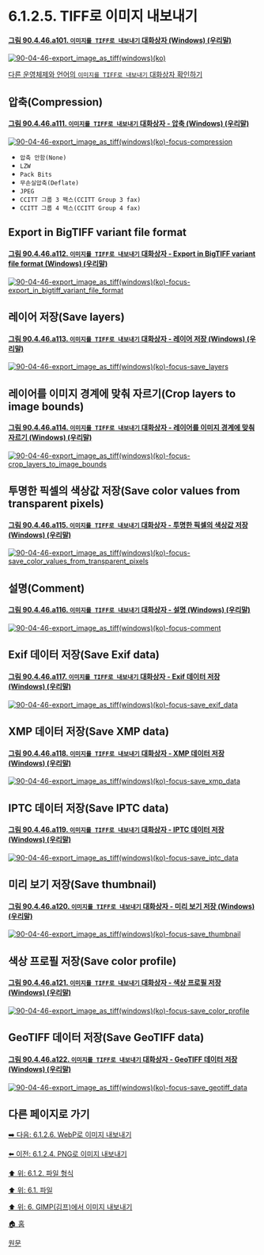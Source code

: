 # 6.1.2.5. TIFF로 이미지 내보내기

#### [그림 90.4.46.a101. `이미지를 TIFF로 내보내기` 대화상자 (Windows) (우리말)](https://wonder13662.github.io/gimp/2.10.36_ko/90-04-46-export_image_as_tiff.html#%EA%B7%B8%EB%A6%BC-90446a101-%EC%9D%B4%EB%AF%B8%EC%A7%80%EB%A5%BC-tiff%EB%A1%9C-%EB%82%B4%EB%B3%B4%EB%82%B4%EA%B8%B0-%EB%8C%80%ED%99%94%EC%83%81%EC%9E%90-windows-%EC%9A%B0%EB%A6%AC%EB%A7%90)
[![90-04-46-export_image_as_tiff(windows)(ko)](https://github.com/wonder13662/gimp/assets/15767104/35aed86b-c4ed-4465-b24c-e1992d83939d)](https://wonder13662.github.io/gimp/2.10.36_ko/90-04-46-export_image_as_tiff.html#%EA%B7%B8%EB%A6%BC-90446a101-%EC%9D%B4%EB%AF%B8%EC%A7%80%EB%A5%BC-tiff%EB%A1%9C-%EB%82%B4%EB%B3%B4%EB%82%B4%EA%B8%B0-%EB%8C%80%ED%99%94%EC%83%81%EC%9E%90-windows-%EC%9A%B0%EB%A6%AC%EB%A7%90)

[다른 운영체제와 언어의 `이미지를 TIFF로 내보내기` 대화상자 확인하기](https://wonder13662.github.io/gimp/2.10.36_ko/90-04-46-export_image_as_tiff.html#%EA%B7%B8%EB%A6%BC-90446a102-%EC%9D%B4%EB%AF%B8%EC%A7%80%EB%A5%BC-tiff%EB%A1%9C-%EB%82%B4%EB%B3%B4%EB%82%B4%EA%B8%B0-%EB%8C%80%ED%99%94%EC%83%81%EC%9E%90-windows-%EC%98%81%EC%96%B4)

## 압축(Compression)

#### [그림 90.4.46.a111. `이미지를 TIFF로 내보내기` 대화상자 - 압축 (Windows) (우리말)](https://wonder13662.github.io/gimp/2.10.36_ko/90-04-46-export_image_as_tiff.html#%EA%B7%B8%EB%A6%BC-90446a111-%EC%9D%B4%EB%AF%B8%EC%A7%80%EB%A5%BC-tiff%EB%A1%9C-%EB%82%B4%EB%B3%B4%EB%82%B4%EA%B8%B0-%EB%8C%80%ED%99%94%EC%83%81%EC%9E%90---%EC%95%95%EC%B6%95-windows-%EC%9A%B0%EB%A6%AC%EB%A7%90)
[![90-04-46-export_image_as_tiff(windows)(ko)-focus-compression](https://github.com/wonder13662/gimp/assets/15767104/3c7934b5-d3fd-4ead-91d0-c890916f8c14)](https://wonder13662.github.io/gimp/2.10.36_ko/90-04-46-export_image_as_tiff.html#%EA%B7%B8%EB%A6%BC-90446a111-%EC%9D%B4%EB%AF%B8%EC%A7%80%EB%A5%BC-tiff%EB%A1%9C-%EB%82%B4%EB%B3%B4%EB%82%B4%EA%B8%B0-%EB%8C%80%ED%99%94%EC%83%81%EC%9E%90---%EC%95%95%EC%B6%95-windows-%EC%9A%B0%EB%A6%AC%EB%A7%90)

- `압축 안함(None)`
- `LZW`
- `Pack Bits`
- `무손실압축(Deflate)`
- `JPEG`
- `CCITT 그룹 3 팩스(CCITT Group 3 fax)`
- `CCITT 그룹 4 팩스(CCITT Group 4 fax)`

## Export in BigTIFF variant file format

#### [그림 90.4.46.a112. `이미지를 TIFF로 내보내기` 대화상자 - Export in BigTIFF variant file format (Windows) (우리말)](https://wonder13662.github.io/gimp/2.10.36_ko/90-04-46-export_image_as_tiff.html#%EA%B7%B8%EB%A6%BC-90446a112-%EC%9D%B4%EB%AF%B8%EC%A7%80%EB%A5%BC-tiff%EB%A1%9C-%EB%82%B4%EB%B3%B4%EB%82%B4%EA%B8%B0-%EB%8C%80%ED%99%94%EC%83%81%EC%9E%90---export-in-bigtiff-variant-file-format-windows-%EC%9A%B0%EB%A6%AC%EB%A7%90)
[![90-04-46-export_image_as_tiff(windows)(ko)-focus-export_in_bigtiff_variant_file_format](https://github.com/wonder13662/gimp/assets/15767104/04390635-d058-4329-8881-7ae82efce919)](https://wonder13662.github.io/gimp/2.10.36_ko/90-04-46-export_image_as_tiff.html#%EA%B7%B8%EB%A6%BC-90446a112-%EC%9D%B4%EB%AF%B8%EC%A7%80%EB%A5%BC-tiff%EB%A1%9C-%EB%82%B4%EB%B3%B4%EB%82%B4%EA%B8%B0-%EB%8C%80%ED%99%94%EC%83%81%EC%9E%90---export-in-bigtiff-variant-file-format-windows-%EC%9A%B0%EB%A6%AC%EB%A7%90)

## 레이어 저장(Save layers)

#### [그림 90.4.46.a113. `이미지를 TIFF로 내보내기` 대화상자 - 레이어 저장 (Windows) (우리말)](https://wonder13662.github.io/gimp/2.10.36_ko/90-04-46-export_image_as_tiff.html#%EA%B7%B8%EB%A6%BC-90446a113-%EC%9D%B4%EB%AF%B8%EC%A7%80%EB%A5%BC-tiff%EB%A1%9C-%EB%82%B4%EB%B3%B4%EB%82%B4%EA%B8%B0-%EB%8C%80%ED%99%94%EC%83%81%EC%9E%90---%EB%A0%88%EC%9D%B4%EC%96%B4-%EC%A0%80%EC%9E%A5-windows-%EC%9A%B0%EB%A6%AC%EB%A7%90)
[![90-04-46-export_image_as_tiff(windows)(ko)-focus-save_layers](https://github.com/wonder13662/gimp/assets/15767104/8f3a5f2b-1392-4c73-8c14-bb8b20612d3a)](https://wonder13662.github.io/gimp/2.10.36_ko/90-04-46-export_image_as_tiff.html#%EA%B7%B8%EB%A6%BC-90446a113-%EC%9D%B4%EB%AF%B8%EC%A7%80%EB%A5%BC-tiff%EB%A1%9C-%EB%82%B4%EB%B3%B4%EB%82%B4%EA%B8%B0-%EB%8C%80%ED%99%94%EC%83%81%EC%9E%90---%EB%A0%88%EC%9D%B4%EC%96%B4-%EC%A0%80%EC%9E%A5-windows-%EC%9A%B0%EB%A6%AC%EB%A7%90)

## 레이어를 이미지 경계에 맞춰 자르기(Crop layers to image bounds)

#### [그림 90.4.46.a114. `이미지를 TIFF로 내보내기` 대화상자 - 레이어를 이미지 경계에 맞춰 자르기 (Windows) (우리말)](https://wonder13662.github.io/gimp/2.10.36_ko/90-04-46-export_image_as_tiff.html#%EA%B7%B8%EB%A6%BC-90446a114-%EC%9D%B4%EB%AF%B8%EC%A7%80%EB%A5%BC-tiff%EB%A1%9C-%EB%82%B4%EB%B3%B4%EB%82%B4%EA%B8%B0-%EB%8C%80%ED%99%94%EC%83%81%EC%9E%90---%EB%A0%88%EC%9D%B4%EC%96%B4%EB%A5%BC-%EC%9D%B4%EB%AF%B8%EC%A7%80-%EA%B2%BD%EA%B3%84%EC%97%90-%EB%A7%9E%EC%B6%B0-%EC%9E%90%EB%A5%B4%EA%B8%B0-windows-%EC%9A%B0%EB%A6%AC%EB%A7%90)
[![90-04-46-export_image_as_tiff(windows)(ko)-focus-crop_layers_to_image_bounds](https://github.com/wonder13662/gimp/assets/15767104/9202e5e6-ccbb-4c89-990e-6f9a0d5cc25b)](https://wonder13662.github.io/gimp/2.10.36_ko/90-04-46-export_image_as_tiff.html#%EA%B7%B8%EB%A6%BC-90446a114-%EC%9D%B4%EB%AF%B8%EC%A7%80%EB%A5%BC-tiff%EB%A1%9C-%EB%82%B4%EB%B3%B4%EB%82%B4%EA%B8%B0-%EB%8C%80%ED%99%94%EC%83%81%EC%9E%90---%EB%A0%88%EC%9D%B4%EC%96%B4%EB%A5%BC-%EC%9D%B4%EB%AF%B8%EC%A7%80-%EA%B2%BD%EA%B3%84%EC%97%90-%EB%A7%9E%EC%B6%B0-%EC%9E%90%EB%A5%B4%EA%B8%B0-windows-%EC%9A%B0%EB%A6%AC%EB%A7%90)

## 투명한 픽셀의 색상값 저장(Save color values from transparent pixels)

#### [그림 90.4.46.a115. `이미지를 TIFF로 내보내기` 대화상자 - 투명한 픽셀의 색상값 저장 (Windows) (우리말)](https://wonder13662.github.io/gimp/2.10.36_ko/90-04-46-export_image_as_tiff.html#%EA%B7%B8%EB%A6%BC-90446a115-%EC%9D%B4%EB%AF%B8%EC%A7%80%EB%A5%BC-tiff%EB%A1%9C-%EB%82%B4%EB%B3%B4%EB%82%B4%EA%B8%B0-%EB%8C%80%ED%99%94%EC%83%81%EC%9E%90---%ED%88%AC%EB%AA%85%ED%95%9C-%ED%94%BD%EC%85%80%EC%9D%98-%EC%83%89%EC%83%81%EA%B0%92-%EC%A0%80%EC%9E%A5-windows-%EC%9A%B0%EB%A6%AC%EB%A7%90)
[![90-04-46-export_image_as_tiff(windows)(ko)-focus-save_color_values_from_transparent_pixels](https://github.com/wonder13662/gimp/assets/15767104/80962c7a-b21d-4924-98ad-0c2481b4ccda)](https://wonder13662.github.io/gimp/2.10.36_ko/90-04-46-export_image_as_tiff.html#%EA%B7%B8%EB%A6%BC-90446a115-%EC%9D%B4%EB%AF%B8%EC%A7%80%EB%A5%BC-tiff%EB%A1%9C-%EB%82%B4%EB%B3%B4%EB%82%B4%EA%B8%B0-%EB%8C%80%ED%99%94%EC%83%81%EC%9E%90---%ED%88%AC%EB%AA%85%ED%95%9C-%ED%94%BD%EC%85%80%EC%9D%98-%EC%83%89%EC%83%81%EA%B0%92-%EC%A0%80%EC%9E%A5-windows-%EC%9A%B0%EB%A6%AC%EB%A7%90)

## 설명(Comment)

#### [그림 90.4.46.a116. `이미지를 TIFF로 내보내기` 대화상자 - 설명 (Windows) (우리말)](https://wonder13662.github.io/gimp/2.10.36_ko/90-04-46-export_image_as_tiff.html#%EA%B7%B8%EB%A6%BC-90446a116-%EC%9D%B4%EB%AF%B8%EC%A7%80%EB%A5%BC-tiff%EB%A1%9C-%EB%82%B4%EB%B3%B4%EB%82%B4%EA%B8%B0-%EB%8C%80%ED%99%94%EC%83%81%EC%9E%90---%EC%84%A4%EB%AA%85-windows-%EC%9A%B0%EB%A6%AC%EB%A7%90)
[![90-04-46-export_image_as_tiff(windows)(ko)-focus-comment](https://github.com/wonder13662/gimp/assets/15767104/041936af-de8c-442a-9268-057464a51001)](https://wonder13662.github.io/gimp/2.10.36_ko/90-04-46-export_image_as_tiff.html#%EA%B7%B8%EB%A6%BC-90446a116-%EC%9D%B4%EB%AF%B8%EC%A7%80%EB%A5%BC-tiff%EB%A1%9C-%EB%82%B4%EB%B3%B4%EB%82%B4%EA%B8%B0-%EB%8C%80%ED%99%94%EC%83%81%EC%9E%90---%EC%84%A4%EB%AA%85-windows-%EC%9A%B0%EB%A6%AC%EB%A7%90)

## Exif 데이터 저장(Save Exif data)

#### [그림 90.4.46.a117. `이미지를 TIFF로 내보내기` 대화상자 - Exif 데이터 저장 (Windows) (우리말)](https://wonder13662.github.io/gimp/2.10.36_ko/90-04-46-export_image_as_tiff.html#%EA%B7%B8%EB%A6%BC-90446a117-%EC%9D%B4%EB%AF%B8%EC%A7%80%EB%A5%BC-tiff%EB%A1%9C-%EB%82%B4%EB%B3%B4%EB%82%B4%EA%B8%B0-%EB%8C%80%ED%99%94%EC%83%81%EC%9E%90---exif-%EB%8D%B0%EC%9D%B4%ED%84%B0-%EC%A0%80%EC%9E%A5-windows-%EC%9A%B0%EB%A6%AC%EB%A7%90)
[![90-04-46-export_image_as_tiff(windows)(ko)-focus-save_exif_data](https://github.com/wonder13662/gimp/assets/15767104/8e714a1a-1427-49b0-a18c-aa317651d469)](https://wonder13662.github.io/gimp/2.10.36_ko/90-04-46-export_image_as_tiff.html#%EA%B7%B8%EB%A6%BC-90446a117-%EC%9D%B4%EB%AF%B8%EC%A7%80%EB%A5%BC-tiff%EB%A1%9C-%EB%82%B4%EB%B3%B4%EB%82%B4%EA%B8%B0-%EB%8C%80%ED%99%94%EC%83%81%EC%9E%90---exif-%EB%8D%B0%EC%9D%B4%ED%84%B0-%EC%A0%80%EC%9E%A5-windows-%EC%9A%B0%EB%A6%AC%EB%A7%90)

## XMP 데이터 저장(Save XMP data)

#### [그림 90.4.46.a118. `이미지를 TIFF로 내보내기` 대화상자 - XMP 데이터 저장 (Windows) (우리말)](https://wonder13662.github.io/gimp/2.10.36_ko/90-04-46-export_image_as_tiff.html#%EA%B7%B8%EB%A6%BC-90446a118-%EC%9D%B4%EB%AF%B8%EC%A7%80%EB%A5%BC-tiff%EB%A1%9C-%EB%82%B4%EB%B3%B4%EB%82%B4%EA%B8%B0-%EB%8C%80%ED%99%94%EC%83%81%EC%9E%90---xmp-%EB%8D%B0%EC%9D%B4%ED%84%B0-%EC%A0%80%EC%9E%A5-windows-%EC%9A%B0%EB%A6%AC%EB%A7%90)
[![90-04-46-export_image_as_tiff(windows)(ko)-focus-save_xmp_data](https://github.com/wonder13662/gimp/assets/15767104/8f3dcef8-62b5-4fe8-a79c-822273d844c3)](https://wonder13662.github.io/gimp/2.10.36_ko/90-04-46-export_image_as_tiff.html#%EA%B7%B8%EB%A6%BC-90446a118-%EC%9D%B4%EB%AF%B8%EC%A7%80%EB%A5%BC-tiff%EB%A1%9C-%EB%82%B4%EB%B3%B4%EB%82%B4%EA%B8%B0-%EB%8C%80%ED%99%94%EC%83%81%EC%9E%90---xmp-%EB%8D%B0%EC%9D%B4%ED%84%B0-%EC%A0%80%EC%9E%A5-windows-%EC%9A%B0%EB%A6%AC%EB%A7%90)

## IPTC 데이터 저장(Save IPTC data)

#### [그림 90.4.46.a119. `이미지를 TIFF로 내보내기` 대화상자 - IPTC 데이터 저장 (Windows) (우리말)](https://wonder13662.github.io/gimp/2.10.36_ko/90-04-46-export_image_as_tiff.html#%EA%B7%B8%EB%A6%BC-90446a119-%EC%9D%B4%EB%AF%B8%EC%A7%80%EB%A5%BC-tiff%EB%A1%9C-%EB%82%B4%EB%B3%B4%EB%82%B4%EA%B8%B0-%EB%8C%80%ED%99%94%EC%83%81%EC%9E%90---iptc-%EB%8D%B0%EC%9D%B4%ED%84%B0-%EC%A0%80%EC%9E%A5-windows-%EC%9A%B0%EB%A6%AC%EB%A7%90)
[![90-04-46-export_image_as_tiff(windows)(ko)-focus-save_iptc_data](https://github.com/wonder13662/gimp/assets/15767104/f2d85050-2cc3-49a2-bd12-5932baeb8bbb)](https://wonder13662.github.io/gimp/2.10.36_ko/90-04-46-export_image_as_tiff.html#%EA%B7%B8%EB%A6%BC-90446a119-%EC%9D%B4%EB%AF%B8%EC%A7%80%EB%A5%BC-tiff%EB%A1%9C-%EB%82%B4%EB%B3%B4%EB%82%B4%EA%B8%B0-%EB%8C%80%ED%99%94%EC%83%81%EC%9E%90---iptc-%EB%8D%B0%EC%9D%B4%ED%84%B0-%EC%A0%80%EC%9E%A5-windows-%EC%9A%B0%EB%A6%AC%EB%A7%90)

## 미리 보기 저장(Save thumbnail)

#### [그림 90.4.46.a120. `이미지를 TIFF로 내보내기` 대화상자 - 미리 보기 저장 (Windows) (우리말)](https://wonder13662.github.io/gimp/2.10.36_ko/90-04-46-export_image_as_tiff.html#%EA%B7%B8%EB%A6%BC-90446a120-%EC%9D%B4%EB%AF%B8%EC%A7%80%EB%A5%BC-tiff%EB%A1%9C-%EB%82%B4%EB%B3%B4%EB%82%B4%EA%B8%B0-%EB%8C%80%ED%99%94%EC%83%81%EC%9E%90---%EB%AF%B8%EB%A6%AC-%EB%B3%B4%EA%B8%B0-%EC%A0%80%EC%9E%A5-windows-%EC%9A%B0%EB%A6%AC%EB%A7%90)
[![90-04-46-export_image_as_tiff(windows)(ko)-focus-save_thumbnail](https://github.com/wonder13662/gimp/assets/15767104/e2bdc33a-9ede-4bbb-a01f-e7d90bfc5830)](https://wonder13662.github.io/gimp/2.10.36_ko/90-04-46-export_image_as_tiff.html#%EA%B7%B8%EB%A6%BC-90446a120-%EC%9D%B4%EB%AF%B8%EC%A7%80%EB%A5%BC-tiff%EB%A1%9C-%EB%82%B4%EB%B3%B4%EB%82%B4%EA%B8%B0-%EB%8C%80%ED%99%94%EC%83%81%EC%9E%90---%EB%AF%B8%EB%A6%AC-%EB%B3%B4%EA%B8%B0-%EC%A0%80%EC%9E%A5-windows-%EC%9A%B0%EB%A6%AC%EB%A7%90)

## 색상 프로필 저장(Save color profile)

#### [그림 90.4.46.a121. `이미지를 TIFF로 내보내기` 대화상자 - 색상 프로필 저장 (Windows) (우리말)](https://wonder13662.github.io/gimp/2.10.36_ko/90-04-46-export_image_as_tiff.html#%EA%B7%B8%EB%A6%BC-90446a121-%EC%9D%B4%EB%AF%B8%EC%A7%80%EB%A5%BC-tiff%EB%A1%9C-%EB%82%B4%EB%B3%B4%EB%82%B4%EA%B8%B0-%EB%8C%80%ED%99%94%EC%83%81%EC%9E%90---%EC%83%89%EC%83%81-%ED%94%84%EB%A1%9C%ED%95%84-%EC%A0%80%EC%9E%A5-windows-%EC%9A%B0%EB%A6%AC%EB%A7%90)
[![90-04-46-export_image_as_tiff(windows)(ko)-focus-save_color_profile](https://github.com/wonder13662/gimp/assets/15767104/fb9786a9-af1e-4f23-9f78-b51b29dacc5e)](https://wonder13662.github.io/gimp/2.10.36_ko/90-04-46-export_image_as_tiff.html#%EA%B7%B8%EB%A6%BC-90446a121-%EC%9D%B4%EB%AF%B8%EC%A7%80%EB%A5%BC-tiff%EB%A1%9C-%EB%82%B4%EB%B3%B4%EB%82%B4%EA%B8%B0-%EB%8C%80%ED%99%94%EC%83%81%EC%9E%90---%EC%83%89%EC%83%81-%ED%94%84%EB%A1%9C%ED%95%84-%EC%A0%80%EC%9E%A5-windows-%EC%9A%B0%EB%A6%AC%EB%A7%90)

## GeoTIFF 데이터 저장(Save GeoTIFF data)

#### [그림 90.4.46.a122. `이미지를 TIFF로 내보내기` 대화상자 - GeoTIFF 데이터 저장 (Windows) (우리말)](https://wonder13662.github.io/gimp/2.10.36_ko/90-04-46-export_image_as_tiff.html#%EA%B7%B8%EB%A6%BC-90446a122-%EC%9D%B4%EB%AF%B8%EC%A7%80%EB%A5%BC-tiff%EB%A1%9C-%EB%82%B4%EB%B3%B4%EB%82%B4%EA%B8%B0-%EB%8C%80%ED%99%94%EC%83%81%EC%9E%90---geotiff-%EB%8D%B0%EC%9D%B4%ED%84%B0-%EC%A0%80%EC%9E%A5-windows-%EC%9A%B0%EB%A6%AC%EB%A7%90)
[![90-04-46-export_image_as_tiff(windows)(ko)-focus-save_geotiff_data](https://github.com/wonder13662/gimp/assets/15767104/fe24fd98-3272-40f6-94d7-785a0867191c)](https://wonder13662.github.io/gimp/2.10.36_ko/90-04-46-export_image_as_tiff.html#%EA%B7%B8%EB%A6%BC-90446a122-%EC%9D%B4%EB%AF%B8%EC%A7%80%EB%A5%BC-tiff%EB%A1%9C-%EB%82%B4%EB%B3%B4%EB%82%B4%EA%B8%B0-%EB%8C%80%ED%99%94%EC%83%81%EC%9E%90---geotiff-%EB%8D%B0%EC%9D%B4%ED%84%B0-%EC%A0%80%EC%9E%A5-windows-%EC%9A%B0%EB%A6%AC%EB%A7%90)

## 다른 페이지로 가기

[➡️ 다음: 6.1.2.6. WebP로 이미지 내보내기](./06-01-filesx-02-file_formatsx-06-export_image_as_webp.md)

[⬅️ 이전: 6.1.2.4. PNG로 이미지 내보내기](./06-01-filesx-02-file_formatsx-04-export_image_as_png.md)

[⬆️ 위: 6.1.2. 파일 형식](./06-01-filesx-02-file_formats.md)

[⬆️ 위: 6.1. 파일](./06-01-files.md)

[⬆️ 위: 6. GIMP(김프)에서 이미지 내보내기](./06-00-getting-images-out-of-gimp.md)

[🏠 홈](./00-home.md)

[원문](https://docs.gimp.org/2.10/ko/gimp-images-out.html)
